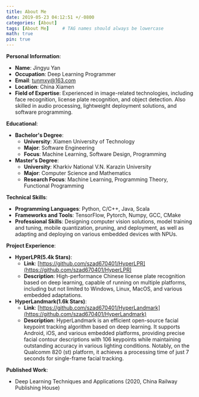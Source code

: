 ```yaml
---
title: About Me
date: 2019-05-23 04:12:51 +/-0800
categories: [About]
tags: [About Me]     # TAG names should always be lowercase
math: true
pin: true
---
```


**Personal Information**:
- **Name**: Jingyu Yan
- **Occupation**: Deep Learning Programmer
- **Email**: tunmxy@163.com
- **Location**: China Xiamen
- **Field of Expertise**: Experienced in image-related technologies, including face recognition, license plate recognition, and object detection. Also skilled in audio processing, lightweight deployment solutions, and software programming.


**Educational**:
- **Bachelor's Degree**:
  - **University**: Xiamen University of Technology
  - **Major**: Software Engineering
  - **Focus**: Machine Learning, Software Design, Programming
- **Master's Degree**:
  - **University**: Kharkiv National V.N. Karazin University
  - **Major**: Computer Science and Mathematics
  - **Research Focus**: Machine Learning, Programming Theory, Functional Programming


**Technical Skills**:
- **Programming Languages**: Python, C/C++, Java, Scala
- **Frameworks and Tools**: TensorFlow, Pytorch, Numpy, GCC, CMake
- **Professional Skills**: Designing computer vision solutions, model training and tuning, mobile quantization, pruning, and deployment, as well as adapting and deploying on various embedded devices with NPUs.

**Project Experience**:
  - **HyperLPR(5.4k Stars)**:
    - **Link**: [https://github.com/szad670401/HyperLPR](https://github.com/szad670401/HyperLPR)
    - **Description**: High-performance Chinese license plate recognition based on deep learning, capable of running on multiple platforms, including but not limited to Windows, Linux, MacOS, and various embedded adaptations.
  - **HyperLandmark(1.6k Stars)**:
    - **Link**: [https://github.com/szad670401/HyperLandmark](https://github.com/szad670401/HyperLandmark)
    - **Description**: HyperLandmark is an efficient open-source facial keypoint tracking algorithm based on deep learning. It supports Android, iOS, and various embedded platforms, providing precise facial contour descriptions with 106 keypoints while maintaining outstanding accuracy in various lighting conditions. Notably, on the Qualcomm 820 (st) platform, it achieves a processing time of just 7 seconds for single-frame facial tracking.

**Published Work**:
-  Deep Learning Techniques and Applications (2020, China Railway Publishing House)
